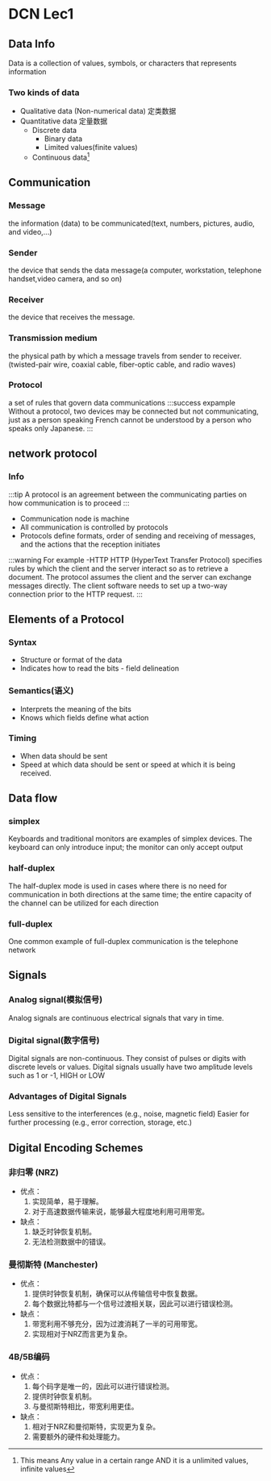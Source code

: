 # DCN Lec1

## Data Info
Data is a collection of values, symbols, or characters that 
represents information
### Two kinds of data
- Qualitative data (Non-numerical data) 定类数据
- Quantitative data 定量数据
  - Discrete data
    - Binary data 
    - Limited values(finite values)
  - Continuous data[^1]

[^1]: This means Any value in a certain range AND it is a unlimited values, infinite values 

## Communication
### Message
the information (data) to be communicated(text, numbers, pictures, audio, and video,...)
### Sender
the device that sends the data message(a computer, workstation, telephone handset,video camera, and so on)
### Receiver
the device that receives the message.
### Transmission medium
the physical path by which a message travels from sender to receiver.
(twisted-pair wire, coaxial cable, fiber-optic cable, and radio waves)

### Protocol
a set of rules that govern data communications
:::success expample
Without a protocol, two devices may be connected but not communicating, just as a person speaking French cannot be understood by a person who speaks only Japanese.
:::

## network protocol
### Info
:::tip
A protocol is an agreement between the communicating parties on how communication is to proceed
:::

- Communication node is machine
- All communication is controlled by protocols 
- Protocols define formats, order of sending and receiving of messages, and the actions that the reception initiates

:::warning For example -HTTP
HTTP (HyperText Transfer Protocol) specifies rules by which the client and the server interact so as to retrieve a document.
The protocol assumes the client and the server can exchange messages directly.
The client software needs to set up a two-way connection prior to the HTTP request.
:::

## Elements of a Protocol

### Syntax
- Structure or format of the data
- Indicates how to read the bits - field delineation
### Semantics(语义)
- Interprets the meaning of the bits
- Knows which fields define what action
### Timing
- When data should be sent
- Speed at which data should be sent or speed at which it is being received.

## Data flow

### simplex
Keyboards and traditional monitors are examples of simplex
devices. The keyboard can only introduce input; the monitor can
only accept output

### half-duplex

The half-duplex mode is used in cases where there is no need for
communication in both directions at the same time; the entire
capacity of the channel can be utilized for each direction

### full-duplex

One common example of full-duplex communication is the
telephone network


## Signals

### Analog signal(模拟信号)

Analog signals are continuous electrical signals that vary in time.

### Digital signal(数字信号)

Digital signals are non-continuous. They consist of pulses
or digits with discrete levels or values. Digital signals usually
have two amplitude levels such as 1 or -1, HIGH or LOW

### Advantages of Digital Signals

Less sensitive to the interferences (e.g., noise, magnetic field)
Easier for further processing (e.g., error correction, storage, etc.)

## Digital Encoding Schemes

### 非归零 (NRZ)
- 优点：
  1. 实现简单，易于理解。
  2. 对于高速数据传输来说，能够最大程度地利用可用带宽。
- 缺点：
  1. 缺乏时钟恢复机制。
  2. 无法检测数据中的错误。

### 曼彻斯特 (Manchester)
- 优点：
  1. 提供时钟恢复机制，确保可以从传输信号中恢复数据。
  2. 每个数据比特都与一个信号过渡相关联，因此可以进行错误检测。
- 缺点：
  1. 带宽利用不够充分，因为过渡消耗了一半的可用带宽。
  2. 实现相对于NRZ而言更为复杂。

### 4B/5B编码
- 优点：
  1. 每个码字是唯一的，因此可以进行错误检测。
  2. 提供时钟恢复机制。
  3. 与曼彻斯特相比，带宽利用更佳。
- 缺点：
  1. 相对于NRZ和曼彻斯特，实现更为复杂。
  2. 需要额外的硬件和处理能力。
